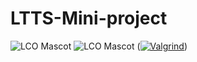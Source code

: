 # LTTS-Mini-project
![LCO Mascot](https://www.code-inspector.com/project/25134/score/svg)
![LCO Mascot](https://www.code-inspector.com/project/25134/status/svg)
([![Valgrind](https://github.com/OntepuVani/LTTS-Mini-project/actions/workflows/Valgrind.yml/badge.svg)](https://github.com/OntepuVani/LTTS-Mini-project/actions/workflows/Valgrind.yml))
